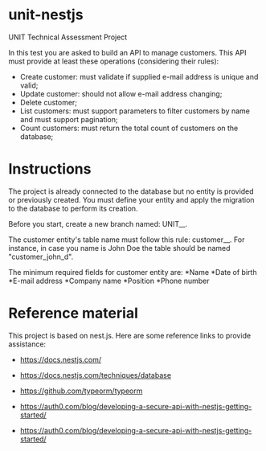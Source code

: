 # unit-nestjs
UNIT Technical Assessment Project

In this test you are asked to build an API to manage customers. This API must provide at least these operations (considering their rules):

* Create customer: must validate if supplied e-mail address is unique and valid;
* Update customer: should not allow e-mail address changing; 
* Delete customer;
* List customers: must support parameters to filter customers by name and must support pagination;
* Count customers: must return the total count of customers on the database;


# Instructions

The project is already connected to the database but no entity is provided or previously created. You must define your entity and apply the migration to the database to perform its creation. 

Before you start, create a new branch named: UNIT_<FirstName>_<Surname initials>.

The customer entity's table name must follow this rule: customer_<your first name>_<surname initials>. For instance, in case you name is John Doe the table should be named "customer_john_d".
  
The minimum required fields for customer entity are:
*Name
*Date of birth
*E-mail address
*Company name
*Position
*Phone number

# Reference material

This project is based on nest.js. Here are some reference links to provide assistance:

* https://docs.nestjs.com/
* https://docs.nestjs.com/techniques/database
* https://github.com/typeorm/typeorm
* https://auth0.com/blog/developing-a-secure-api-with-nestjs-getting-started/

* https://auth0.com/blog/developing-a-secure-api-with-nestjs-getting-started/
